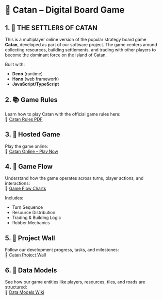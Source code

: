 # 🌄 Catan – Digital Board Game

## 1. 📝 THE SETTLERS OF CATAN

This is a multiplayer online version of the popular strategy board game **Catan**, developed as part of our software project. The game centers around collecting resources, building settlements, and trading with other players to become the dominant force on the island of Catan.

Built with:

- **Deno** (runtime)
- **Hono** (web framework)
- **JavaScript/TypeScript**

## 2. 📚 Game Rules

Learn how to play Catan with the official game rules here:  
🔗 [Catan Rules PDF](https://github.com/step-batch-10/catan-the-hex-settlers/wiki/How-To-Play)

## 3. 🚀 Hosted Game

Play the game online:  
🔗 [Catan Online – Play Now](https://hex-settlers-of-catan.deno.dev)

## 4. 🧭 Game Flow

Understand how the game operates across turns, player actions, and interactions:  
🔗 [Game Flow Charts](https://github.com/step-batch-10/catan-the-hex-settlers/wiki/Game%E2%80%90flow)

Includes:

- Turn Sequence
- Resource Distribution
- Trading & Building Logic
- Robber Mechanics

## 5. 🧱 Project Wall

Follow our development progress, tasks, and milestones:  
🔗 [Catan Project Wall](https://github.com/orgs/step-batch-10/projects/13/views/1)

## 6. 🧩 Data Models

See how our game entities like players, resources, tiles, and roads are structured:  
🔗 [Data Models Wiki](https://github.com/step-batch-10/catan-the-hex-settlers/wiki/Data-Models)
